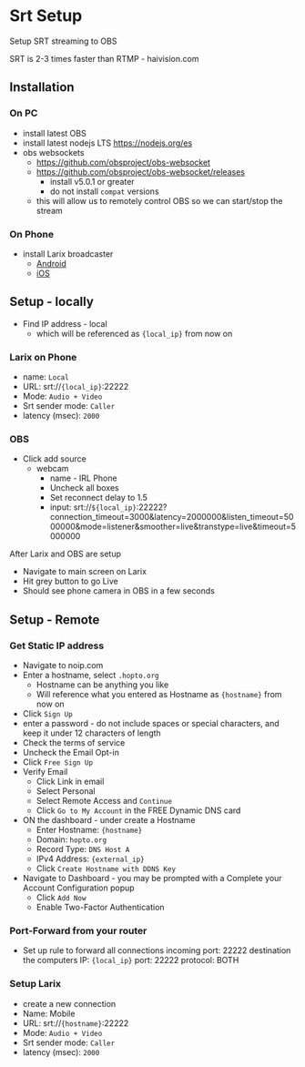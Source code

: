 # Srt Setup

Setup SRT streaming to OBS

SRT is 2-3 times faster than RTMP - haivision.com

## Installation
### On PC
- install latest OBS 
- install latest nodejs LTS
	  https://nodejs.org/es
- obs websockets
	- https://github.com/obsproject/obs-websocket
	- https://github.com/obsproject/obs-websocket/releases
		- install v5.0.1 or greater
		- do not install `compat` versions
	- this will allow us to remotely control OBS so we can start/stop the stream

### On Phone
- install Larix broadcaster
	- [Android](https://play.google.com/store/apps/details?id=com.wmspanel.larix_broadcaster)
	- [iOS](https://apps.apple.com/app/larix-broadcaster/id1042474385)

## Setup - locally

- Find IP address - local
	- which will be referenced as `{local_ip}` from now on

### Larix on Phone

- name: `Local`
- URL: srt://`{local_ip}`:22222
- Mode: `Audio + Video`
- Srt sender mode: `Caller`
- latency (msec): `2000`

### OBS
- Click add source
	- webcam
		- name - IRL Phone
		- Uncheck all boxes
		- Set reconnect delay to 1.5
		- input: srt://`${local_ip}`:22222?connection_timeout=3000&latency=2000000&listen_timeout=5000000&mode=listener&smoother=live&transtype=live&timeout=5000000

After Larix and OBS are setup
- Navigate to main screen on Larix
- Hit grey button to go Live
- Should see phone camera in OBS in a few seconds


## Setup - Remote

### Get Static IP address
- Navigate to noip.com
- Enter a hostname, select `.hopto.org`
	- Hostname can be anything you like
	- Will reference what you entered as Hostname as `{hostname}` from now on
- Click `Sign Up`
- enter a password - do not include spaces or special characters, and keep it under 12 characters of length
- Check the terms of service
- Uncheck the Email Opt-in
- Click `Free Sign Up`
- Verify Email
	- Click Link in email
	- Select Personal
	- Select Remote Access and `Continue`
	- Click `Go to My Account` in the FREE Dynamic DNS card
- ON the dashboard - under create a Hostname
	- Enter Hostname: `{hostname}`
	- Domain: `hopto.org`
	- Record Type: `DNS Host A`
	- IPv4 Address: `{external_ip}`
	- Click `Create Hostname with DDNS Key`
- Navigate to Dashboard - you may be prompted with a Complete your Account Configuration popup
	- Click `Add Now`
	- Enable Two-Factor Authentication

### Port-Forward from your router
- Set up rule to forward all connections
	  incoming port: 22222
	  destination the computers IP: `{local_ip}` port: 22222
	  protocol: BOTH

### Setup Larix
- create a new connection
- Name: Mobile
- URL: srt://`{hostname}`:22222
- Mode: `Audio + Video`
- Srt sender mode: `Caller`
- latency (msec): `2000`

